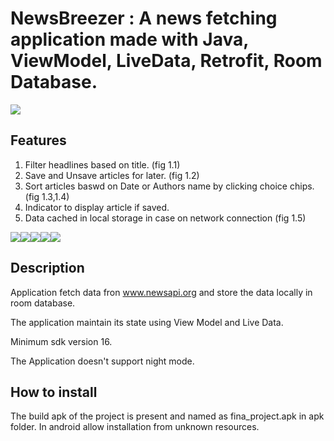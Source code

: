 # NewsBreezer : A news fetching application made with Java, ViewModel, LiveData, Retrofit, Room Database.

<img src="https://i.imgur.com/g8yN6ne.jpg"/>

## Features

1. Filter headlines based on title. (fig 1.1)
2. Save and Unsave articles for later. (fig 1.2)
3. Sort articles baswd on Date or Authors name by clicking choice chips. (fig 1.3,1.4)
4. Indicator to display article if saved.
5. Data cached in local storage in case on network connection (fig 1.5)


<img src="https://i.imgur.com/djosSXp.jpg"/><img src="https://imgur.com/DuUSXgR"/><img src="https://i.imgur.com/aJ4aaic.jpg"/><img src="https://i.imgur.com/IB5Goag.jpg"/><img src="https://i.imgur.com/g8yN6ne.jpg"/>


## Description

Application fetch data fron www.newsapi.org and store the data locally in room database. 

The application maintain its state using View Model and Live Data. 

Minimum sdk version 16.

The Application doesn't support night mode.


## How to install

The build apk of the project is present and named as fina_project.apk  in apk folder.
In android allow installation from unknown resources.





